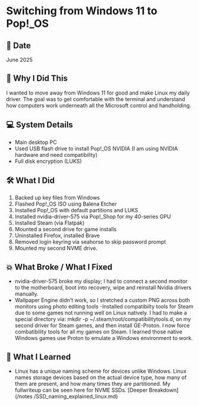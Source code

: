 # Switching from Windows 11 to Pop!_OS

## 📅 Date
June 2025

## 🎯 Why I Did This
I wanted to move away from Windows 11 for good and make Linux my daily driver. The goal was to get comfortable with the terminal and understand how computers work underneath all the Microsoft control and handholding.

## 💻 System Details
- Main desktop PC
- Used USB flash drive to install Pop!_OS NVIDIA (I am using NVIDIA hardware and need compatibility)
- Full disk encryption (LUKS)

## 🛠️ What I Did
1. Backed up key files from Windows
2. Flashed Pop!_OS ISO using Balena Etcher
3. Installed Pop!_OS with default partitions and LUKS
4. Installed nvidia-driver-575 via Pop!_Shop for my 40-series GPU
5. Installed Steam (via Flatpak)
6. Mounted a second drive for game installs
7. Uninstalled Firefox, installed Brave
8. Removed login keyring via seahorse to skip password prompt
9. Mounted my second NVME drive. 

## 💥 What Broke / What I Fixed
- nvidia-driver-575 broke my display; I had to connect a second monitor to the motherboard, boot into recovery, wipe and reinstall Nvidia drivers manually.
- Wallpaper Engine didn’t work, so I stretched a custom PNG across both monitors using photo editing tools
-Installed compatibilty tools for Steam due to some games not running well on Linux natively. I had to make a special directory via: mkdir -p ~/.steam/root/compatibilitytools.d, on my second driver for Steam games, and then install GE-Proton. I now force combatibility tools for all my games on Steam. I learned those native Windows games use Proton to emulate a Windows environment to work.

## 🧠 What I Learned
- Linux has a unique naming scheme for devices unlike Windows. Linux names storage devices based on the actual device type, how many of them are present, and how many times they are partitioned. My fullwriteup can be seen here for NVME SSDs. [Deeper Breakdown](/notes
/SSD_naming_explained_linux.md)
